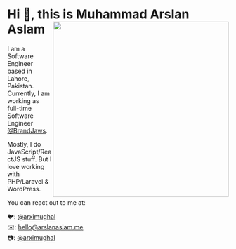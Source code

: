 <!--
**arximughal/arximughal** is a ✨ _special_ ✨ repository because its `README.md` (this file) appears on your GitHub profile.

Here are some ideas to get you started:

- 🔭 I’m currently working on ...
- 🌱 I’m currently learning ...
- 👯 I’m looking to collaborate on ...
- 🤔 I’m looking for help with ...
- 💬 Ask me about ...
- 📫 How to reach me: ...
- 😄 Pronouns: ...
- ⚡ Fun fact: ...
-->

# Hi 👋, this is Muhammad Arslan Aslam <img src="https://i.imgur.com/KvEm1dA.png" align="right" width="400" />

I am a Software Engineer based in Lahore, Pakistan. Currently, I am working as full-time Software Engineer [@BrandJaws](https://github.com/BrandJaws).

Mostly, I do JavaScript/ReactJS stuff. But I love working with PHP/Laravel & WordPress. 

You can react out to me at: 

🐦: [@arximughal](https://twitter.com/arximughal) <br />
✉️: [hello@arslanaslam.me](mailto:hello@arslanaslam.me) <br />
📷: [@arximughal](https://instagram.com/arximughal) <br />
